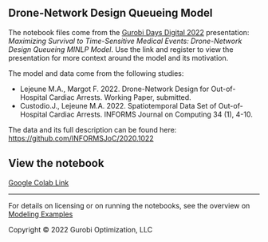 ## Drone-Network Design Queueing Model

The notebook files come from the [Gurobi Days Digital 2022](https://www.gurobi.com/gurobi-days-digital-event-2022/) presentation: *Maximizing Survival to Time-Sensitive Medical Events: Drone-Network Design Queueing MINLP Model*. Use the link and register to view the presentation for more context around the model and its motivation.

The model and data come from the following studies:

- Lejeune M.A., Margot F. 2022. Drone-Network Design for Out-of-Hospital Cardiac Arrests. Working Paper, submitted.
- Custodio.J., Lejeune M.A. 2022. Spatiotemporal Data Set of Out-of-Hospital Cardiac Arrests. INFORMS Journal on Computing 34 (1), 4-10.

The data and its full description can be found here: https://github.com/INFORMSJoC/2020.1022

## View the notebook

[Google Colab Link](https://colab.research.google.com/github/Gurobi/modeling-examples/blob/master/drone_network_1_2/drone_network.ipynb)


----
For details on licensing or on running the notebooks, see the overview on [Modeling Examples](../)

Copyright © 2022 Gurobi Optimization, LLC
